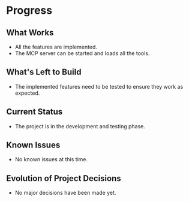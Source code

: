 # Progress

## What Works

- All the features are implemented.
- The MCP server can be started and loads all the tools.

## What's Left to Build

- The implemented features need to be tested to ensure they work as expected.

## Current Status

- The project is in the development and testing phase.

## Known Issues

- No known issues at this time.

## Evolution of Project Decisions

- No major decisions have been made yet.
